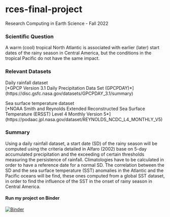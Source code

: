 # rces-final-project
Research Computing in Earth Science - Fall 2022

### Scientific Question

A warm (cool) tropical North Atlantic is associated with earlier (later) start dates of the rainy season in Central America, but the conditions in the tropical Pacific do not have the same impact. 

### Relevant Datasets

<p>Daily rainfall dataset<br>
[*GPCP Version 3.1 Daily Precipitation Data Set (GPCPDAY)*](https://disc.gsfc.nasa.gov/datasets/GPCPDAY_3.1/summary)</p>

<p>Sea surface temperature dataset<br>
[*NOAA Smith and Reynolds Extended Reconstructed Sea Surface Temperature (ERSST) Level 4 Monthly Version 5*](https://podaac.jpl.nasa.gov/dataset/REYNOLDS_NCDC_L4_MONTHLY_V5)</p>


### Summary  

Using a daily rainfall dataset, a start date (SD) of the rainy season will be computed using the criteria detailed in Alfaro (2002) base on 5-day accumulated precipitation and the exceeding of certain thresholds measuring the persistence of rainfall. Climatologies have to be calculated in order to have a reference date for a normal SD. The correlation between the SD and the sea surface temperature (SST) anomalies in the Atlantic and the Pacific oceans will be find, these ones computed from a global SST dataset, in order to find the influence of the SST in the onset of rainy season in Central America.

#### Run my project on Binder

[![Binder](https://mybinder.org/badge_logo.svg)](https://mybinder.org/v2/gh/pangeo-data/pangeo-docker-images/2022.09.21?urlpath=git-pull%3Frepo%3Dhttps%253A%252F%252Fgithub.com%252Fatgarcial%252Frces-final-project%26urlpath%3Dlab%252Ftree%252Frces-final-project%252Ffinal-project.ipynb%26branch%3Dmain)
